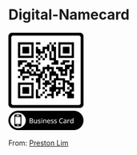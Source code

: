 # Digital-Namecard

![plot](./assets/qr_code.png)

From: [Preston Lim](https://medium.com/@prestonlim/hack-your-life-how-to-make-your-own-digital-business-card-7a26ac400933)

